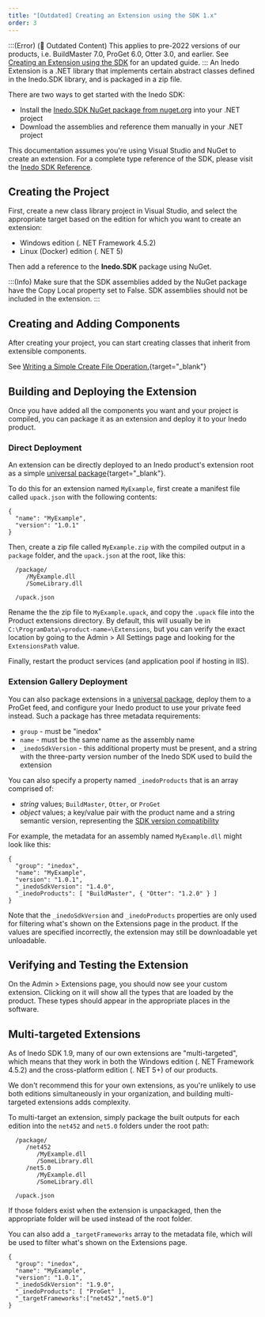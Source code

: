 ```yaml
---
title: "[Outdated] Creating an Extension using the SDK 1.x"
order: 3
---
```


:::(Error) (👴 Outdated Content)
This applies to pre-2022 versions of our products, i.e. BuildMaster 7.0, ProGet 6.0, Otter 3.0, and earlier. See [Creating an Extension using the SDK](/docs/inedosdk/extending-inedo-tools-using-the-sdk/inedosdk-extending-creating) for an updated guide.
:::
An Inedo Extension is a .NET library that implements certain abstract classes defined in the Inedo.SDK library, and is packaged in a zip file.

There are two ways to get started with the Inedo SDK:
- Install the [Inedo.SDK NuGet package from nuget.org](https://www.nuget.org/packages/Inedo.SDK/) into your .NET project
- Download the assemblies and reference them manually in your .NET project

This documentation assumes you're using Visual Studio and NuGet to create an extension. For a complete type reference of the SDK, please visit the [Inedo SDK Reference](https://inedo.com/support/sdk-reference/inedosdk).

## Creating the Project

First, create a new class library project in Visual Studio, and select the appropriate target based on the edition for which you want to create an extension:

 * Windows edition (. NET Framework 4.5.2)
 * Linux (Docker) edition (. NET 5)

Then add a reference to the **Inedo.SDK** package using NuGet.

:::(Info)
Make sure that the SDK assemblies added by the NuGet package have the Copy Local property set to False. SDK assemblies should not be included in the extension.
:::


## Creating and Adding Components 

After creating your project, you can start creating classes that inherit from extensible components.

See [Writing a Simple Create File Operation.](/docs/inedosdk/extending-inedo-tools-using-the-sdk/inedosdk-extending-writing){target="_blank"}

## Building and Deploying the Extension 

Once you have added all the components you want and your project is compiled, you can package it as an extension and deploy it to your Inedo product.

### Direct Deployment 
An extension can be directly deployed to an Inedo product's extension root as a simple [universal package](/docs/proget/upack/upack-universal-packages){target="_blank"}. 

To do this for an extension named `MyExample`, first create a manifest file called `upack.json` with the following contents:

```
{
  "name": "MyExample",
  "version": "1.0.1"
}
```

Then, create a zip file called `MyExample.zip` with the compiled output in a `package` folder, and the `upack.json` at the root, like this:


```
  /package/
     /MyExample.dll
     /SomeLibrary.dll
  
  /upack.json
```

Rename the the zip file to `MyExample.upack`, and copy the `.upack` file into the Product extensions directory. By default, this will usually be in `C:\ProgramData\«product-name»\Extensions`, but you can verify the exact location by going to the Admin > All Settings page and looking for the `ExtensionsPath` value.

Finally, restart the product services (and application pool if hosting in IIS).

### Extension Gallery Deployment 

You can also package extensions in a [universal package](/docs/proget/packages/what-is-a-package#universal-package), deploy them to a ProGet feed, and configure your Inedo product to use your private feed instead. Such a package has three metadata requirements:

- `group` - must be "inedox"
- `name` - must be the same name as the assembly name
- `_inedoSdkVersion` - this additional property must be present, and a string with the three-party version number of the Inedo SDK used to build the extension

You can also specify a property named `_inedoProducts` that is an array comprised of:

- *string* values; `BuildMaster`, `Otter`, or `ProGet`
- *object* values;  a key/value pair with the product name and a string semantic version, representing the [SDK version compatibility](/docs/inedosdk/versions-release-notes#compatibility-ranges)

For example, the metadata for an assembly named `MyExample.dll` might look like this:

```
{
  "group": "inedox",
  "name": "MyExample",
  "version": "1.0.1",
  "_inedoSdkVersion": "1.4.0",
  "_inedoProducts": [ "BuildMaster", { "Otter": "1.2.0" } ]
}
```

Note that the `_inedoSdkVersion` and `_inedoProducts` properties are only used for filtering what's shown on the Extensions page in the product. If the values are specified incorrectly, the extension may still be downloadable yet unloadable.

## Verifying and Testing the Extension

On the Admin > Extensions page, you should now see your custom extension. Clicking on it will show all the types that are loaded by the product. These types should appear in the appropriate places in the software.

## Multi-targeted Extensions 

As of Inedo SDK 1.9, many of our own extensions are "multi-targeted", which means that they work in both the Windows edition (. NET Framework 4.5.2) and the cross-platform edition (. NET 5+) of our products.

We don't recommend this for your own extensions, as you're unlikely to use both editions simultaneously in your organization, and building multi-targeted extensions adds complexity.

To multi-target an extension, simply package the built outputs for each edition into the `net452` and `net5.0` folders under the root path:

```
  /package/
     /net452 
        /MyExample.dll
        /SomeLibrary.dll
     /net5.0
        /MyExample.dll
        /SomeLibrary.dll

  /upack.json
```

If those folders exist when the extension is unpackaged, then the appropriate folder will be used instead of the root folder. 

You can also add a `_targetFrameworks` array to the metadata file, which will be used to filter what's shown on the Extensions page.

```
{
  "group": "inedox",
  "name": "MyExample",
  "version": "1.0.1",
  "_inedoSdkVersion": "1.9.0",
  "_inedoProducts": [ "ProGet" ],
  "_targetFrameworks":["net452","net5.0"]
}